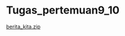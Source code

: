 # Tugas_pertemuan9_10
[berita_kita.zip](https://github.com/alimabruri/Tugas_pertemuan9_10/files/8546498/berita_kita.zip)
